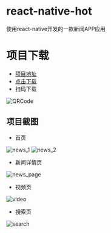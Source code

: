# react-native-hot

使用react-native开发的一款新闻APP应用

# 项目下载
* [项目地址](https://github.com/HurTeng/react-native-hot)
* [点击下载](https://github.com/HurTeng/react-native-hot/blob/master/sample/app-release.apk?raw=true)
* 扫码下载

![QRCode](sample/QRCode.png)

## 项目截图

* 首页

![news_1](sample/news_1.jpg)
![news_2](sample/news_2.jpg)

* 新闻详情页

![news_page](sample/news_page.jpg)

* 视频页

![video](sample/video.jpg)

* 搜索页

![search](sample/search.jpg)

